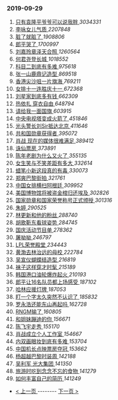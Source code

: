 ### 2019-09-29 
1. [ 只有袁隆平爷爷可以说我胖 ](https://s.weibo.com/weibo?q=%23%E5%8F%AA%E6%9C%89%E8%A2%81%E9%9A%86%E5%B9%B3%E7%88%B7%E7%88%B7%E5%8F%AF%E4%BB%A5%E8%AF%B4%E6%88%91%E8%83%96%23&Refer=top) *3034331*
1. [ 李咏女儿气质 ](https://s.weibo.com/weibo?q=%23%E6%9D%8E%E5%92%8F%E5%A5%B3%E5%84%BF%E6%B0%94%E8%B4%A8%23&Refer=top) *2207848*
1. [ 脏了就脏了 ](https://s.weibo.com/weibo?q=%23%E8%84%8F%E4%BA%86%E5%B0%B1%E8%84%8F%E4%BA%86%23&topic_ad=1&Refer=top) *1908806*
1. [ 郎平哭了 ](https://s.weibo.com/weibo?q=%23%E9%83%8E%E5%B9%B3%E5%93%AD%E4%BA%86%23&Refer=top) *1700997*
1. [ 刘嘉玲章泽天合照 ](https://s.weibo.com/weibo?q=%23%E5%88%98%E5%98%89%E7%8E%B2%E7%AB%A0%E6%B3%BD%E5%A4%A9%E5%90%88%E7%85%A7%23&Refer=top) *1260564*
1. [ 何君尧登长城 ](https://s.weibo.com/weibo?q=%E4%BD%95%E5%90%9B%E5%B0%A7%E7%99%BB%E9%95%BF%E5%9F%8E&Refer=top) *1018552*
1. [ 科目二到底有多难 ](https://s.weibo.com/weibo?q=%23%E7%A7%91%E7%9B%AE%E4%BA%8C%E5%88%B0%E5%BA%95%E6%9C%89%E5%A4%9A%E9%9A%BE%23&Refer=top) *975618*
1. [ 张一山鹿鼎记造型 ](https://s.weibo.com/weibo?q=%23%E5%BC%A0%E4%B8%80%E5%B1%B1%E9%B9%BF%E9%BC%8E%E8%AE%B0%E9%80%A0%E5%9E%8B%23&Refer=top) *869518*
1. [ 香港尖沙咀一片旗海 ](https://s.weibo.com/weibo?q=%23%E9%A6%99%E6%B8%AF%E5%B0%96%E6%B2%99%E5%92%80%E4%B8%80%E7%89%87%E6%97%97%E6%B5%B7%23&Refer=top) *769211*
1. [ 女排十一连胜庆十一 ](https://s.weibo.com/weibo?q=%23%E5%A5%B3%E6%8E%92%E5%8D%81%E4%B8%80%E8%BF%9E%E8%83%9C%E5%BA%86%E5%8D%81%E4%B8%80%23&Refer=top) *672368*
1. [ 刘星家到底多有钱 ](https://s.weibo.com/weibo?q=%23%E5%88%98%E6%98%9F%E5%AE%B6%E5%88%B0%E5%BA%95%E5%A4%9A%E6%9C%89%E9%92%B1%23&Refer=top) *662309*
1. [ 热依扎 穿衣自由 ](https://s.weibo.com/weibo?q=%E7%83%AD%E4%BE%9D%E6%89%8E%20%E7%A9%BF%E8%A1%A3%E8%87%AA%E7%94%B1&Refer=top) *648794*
1. [ 请给我一面国旗 ](https://s.weibo.com/weibo?q=%23%E8%AF%B7%E7%BB%99%E6%88%91%E4%B8%80%E9%9D%A2%E5%9B%BD%E6%97%97%23&Refer=top) *603915*
1. [ 中央电视塔变成火箭了 ](https://s.weibo.com/weibo?q=%23%E4%B8%AD%E5%A4%AE%E7%94%B5%E8%A7%86%E5%A1%94%E5%8F%98%E6%88%90%E7%81%AB%E7%AE%AD%E4%BA%86%23&Refer=top) *451846*
1. [ 光头警长刘Sir抵达北京 ](https://s.weibo.com/weibo?q=%23%E5%85%89%E5%A4%B4%E8%AD%A6%E9%95%BF%E5%88%98Sir%E6%8A%B5%E8%BE%BE%E5%8C%97%E4%BA%AC%23&Refer=top) *411646*
1. [ 共和国勋章获得者 ](https://s.weibo.com/weibo?q=%E5%85%B1%E5%92%8C%E5%9B%BD%E5%8B%8B%E7%AB%A0%E8%8E%B7%E5%BE%97%E8%80%85&Refer=top) *395072*
1. [ 肖战 现在的媒体很难满足 ](https://s.weibo.com/weibo?q=%E8%82%96%E6%88%98%20%E7%8E%B0%E5%9C%A8%E7%9A%84%E5%AA%92%E4%BD%93%E5%BE%88%E9%9A%BE%E6%BB%A1%E8%B6%B3&Refer=top) *389412*
1. [ 诛仙票房 ](https://s.weibo.com/weibo?q=%23%E8%AF%9B%E4%BB%99%E7%A5%A8%E6%88%BF%23&Refer=top) *373891*
1. [ 陈年老剧为什么又火了 ](https://s.weibo.com/weibo?q=%23%E9%99%88%E5%B9%B4%E8%80%81%E5%89%A7%E4%B8%BA%E4%BB%80%E4%B9%88%E5%8F%88%E7%81%AB%E4%BA%86%23&Refer=top) *355135*
1. [ 女生笑与不笑差距有多大 ](https://s.weibo.com/weibo?q=%23%E5%A5%B3%E7%94%9F%E7%AC%91%E4%B8%8E%E4%B8%8D%E7%AC%91%E5%B7%AE%E8%B7%9D%E6%9C%89%E5%A4%9A%E5%A4%A7%23&Refer=top) *332614*
1. [ 蜡笔小新这段真的有毒 ](https://s.weibo.com/weibo?q=%23%E8%9C%A1%E7%AC%94%E5%B0%8F%E6%96%B0%E8%BF%99%E6%AE%B5%E7%9C%9F%E7%9A%84%E6%9C%89%E6%AF%92%23&Refer=top) *330073*
1. [ 郑爽巴黎街拍 ](https://s.weibo.com/weibo?q=%23%E9%83%91%E7%88%BD%E5%B7%B4%E9%BB%8E%E8%A1%97%E6%8B%8D%23&Refer=top) *321761*
1. [ 中国女排横扫阿根廷 ](https://s.weibo.com/weibo?q=%23%E4%B8%AD%E5%9B%BD%E5%A5%B3%E6%8E%92%E6%A8%AA%E6%89%AB%E9%98%BF%E6%A0%B9%E5%BB%B7%23&Refer=top) *309952*
1. [ 美国博物馆将被盗金棺归还埃及 ](https://s.weibo.com/weibo?q=%23%E7%BE%8E%E5%9B%BD%E5%8D%9A%E7%89%A9%E9%A6%86%E5%B0%86%E8%A2%AB%E7%9B%97%E9%87%91%E6%A3%BA%E5%BD%92%E8%BF%98%E5%9F%83%E5%8F%8A%23&Refer=top) *302826*
1. [ 国家勋章和国家荣誉称号正式颁授 ](https://s.weibo.com/weibo?q=%E5%9B%BD%E5%AE%B6%E5%8B%8B%E7%AB%A0%E5%92%8C%E5%9B%BD%E5%AE%B6%E8%8D%A3%E8%AA%89%E7%A7%B0%E5%8F%B7%E6%AD%A3%E5%BC%8F%E9%A2%81%E6%8E%88&Refer=top) *301316*
1. [ 朱婷 ](https://s.weibo.com/weibo?q=%E6%9C%B1%E5%A9%B7&Refer=top) *290525*
1. [ 林更新和他的粉丝 ](https://s.weibo.com/weibo?q=%23%E6%9E%97%E6%9B%B4%E6%96%B0%E5%92%8C%E4%BB%96%E7%9A%84%E7%B2%89%E4%B8%9D%23&Refer=top) *288740*
1. [ 胡歌靳东看球姿势 ](https://s.weibo.com/weibo?q=%23%E8%83%A1%E6%AD%8C%E9%9D%B3%E4%B8%9C%E7%9C%8B%E7%90%83%E5%A7%BF%E5%8A%BF%23&Refer=top) *284745*
1. [ 国庆活动节目单 ](https://s.weibo.com/weibo?q=%23%E5%9B%BD%E5%BA%86%E6%B4%BB%E5%8A%A8%E8%8A%82%E7%9B%AE%E5%8D%95%23&Refer=top) *278362*
1. [ 屠呦呦 ](https://s.weibo.com/weibo?q=%E5%B1%A0%E5%91%A6%E5%91%A6&Refer=top) *246797*
1. [ LPL荣誉殿堂 ](https://s.weibo.com/weibo?q=%23LPL%E8%8D%A3%E8%AA%89%E6%AE%BF%E5%A0%82%23&Refer=top) *234443*
1. [ 黄渤去林治远的母校 ](https://s.weibo.com/weibo?q=%E9%BB%84%E6%B8%A4%E5%8E%BB%E6%9E%97%E6%B2%BB%E8%BF%9C%E7%9A%84%E6%AF%8D%E6%A0%A1&Refer=top) *222784*
1. [ 吴宣仪蝴蝶结造型 ](https://s.weibo.com/weibo?q=%23%E5%90%B4%E5%AE%A3%E4%BB%AA%E8%9D%B4%E8%9D%B6%E7%BB%93%E9%80%A0%E5%9E%8B%23&Refer=top) *216819*
1. [ 袜子这样穿才时髦 ](https://s.weibo.com/weibo?q=%23%E8%A2%9C%E5%AD%90%E8%BF%99%E6%A0%B7%E7%A9%BF%E6%89%8D%E6%97%B6%E9%AB%A6%23&Refer=top) *215189*
1. [ 韩国港口油轮爆炸起火 ](https://s.weibo.com/weibo?q=%23%E9%9F%A9%E5%9B%BD%E6%B8%AF%E5%8F%A3%E6%B2%B9%E8%BD%AE%E7%88%86%E7%82%B8%E8%B5%B7%E7%81%AB%23&Refer=top) *210193*
1. [ 郎平让16名队员都上场感受 ](https://s.weibo.com/weibo?q=%E9%83%8E%E5%B9%B3%E8%AE%A916%E5%90%8D%E9%98%9F%E5%91%98%E9%83%BD%E4%B8%8A%E5%9C%BA%E6%84%9F%E5%8F%97&Refer=top) *187102*
1. [ 哈林应援灯牌 ](https://s.weibo.com/weibo?q=%23%E5%93%88%E6%9E%97%E5%BA%94%E6%8F%B4%E7%81%AF%E7%89%8C%23&Refer=top) *187053*
1. [ 盯一个字太久突然不认识了 ](https://s.weibo.com/weibo?q=%23%E7%9B%AF%E4%B8%80%E4%B8%AA%E5%AD%97%E5%A4%AA%E4%B9%85%E7%AA%81%E7%84%B6%E4%B8%8D%E8%AE%A4%E8%AF%86%E4%BA%86%23&Refer=top) *185832*
1. [ 罗永浩还能东山再起吗 ](https://s.weibo.com/weibo?q=%23%E7%BD%97%E6%B0%B8%E6%B5%A9%E8%BF%98%E8%83%BD%E4%B8%9C%E5%B1%B1%E5%86%8D%E8%B5%B7%E5%90%97%23&Refer=top) *162728*
1. [ RNGM输了 ](https://s.weibo.com/weibo?q=%23RNGM%E8%BE%93%E4%BA%86%23&Refer=top) *160805*
1. [ 和姐妹蹦迪的你 ](https://s.weibo.com/weibo?q=%23%E5%92%8C%E5%A7%90%E5%A6%B9%E8%B9%A6%E8%BF%AA%E7%9A%84%E4%BD%A0%23&Refer=top) *156671*
1. [ 陈飞宇走秀 ](https://s.weibo.com/weibo?q=%23%E9%99%88%E9%A3%9E%E5%AE%87%E8%B5%B0%E7%A7%80%23&Refer=top) *155170*
1. [ 肖战成立个人工作室 ](https://s.weibo.com/weibo?q=%23%E8%82%96%E6%88%98%E6%88%90%E7%AB%8B%E4%B8%AA%E4%BA%BA%E5%B7%A5%E4%BD%9C%E5%AE%A4%23&Refer=top) *154667*
1. [ 内双画眼妆到底有多难 ](https://s.weibo.com/weibo?q=%23%E5%86%85%E5%8F%8C%E7%94%BB%E7%9C%BC%E5%A6%86%E5%88%B0%E5%BA%95%E6%9C%89%E5%A4%9A%E9%9A%BE%23&Refer=top) *153704*
1. [ 中国机长点映票房夺冠 ](https://s.weibo.com/weibo?q=%23%E4%B8%AD%E5%9B%BD%E6%9C%BA%E9%95%BF%E7%82%B9%E6%98%A0%E7%A5%A8%E6%88%BF%E5%A4%BA%E5%86%A0%23&Refer=top) *153662*
1. [ 杨超越巴黎时装周 ](https://s.weibo.com/weibo?q=%23%E6%9D%A8%E8%B6%85%E8%B6%8A%E5%B7%B4%E9%BB%8E%E6%97%B6%E8%A3%85%E5%91%A8%23&Refer=top) *142188*
1. [ 吴利军 光大集团 ](https://s.weibo.com/weibo?q=%E5%90%B4%E5%88%A9%E5%86%9B%20%E5%85%89%E5%A4%A7%E9%9B%86%E5%9B%A2&Refer=top) *141350*
1. [ 旅游时吃到念念不忘的食物 ](https://s.weibo.com/weibo?q=%23%E6%97%85%E6%B8%B8%E6%97%B6%E5%90%83%E5%88%B0%E5%BF%B5%E5%BF%B5%E4%B8%8D%E5%BF%98%E7%9A%84%E9%A3%9F%E7%89%A9%23&Refer=top) *141279*
1. [ 如何丰富自己的简历 ](https://s.weibo.com/weibo?q=%23%E5%A6%82%E4%BD%95%E4%B8%B0%E5%AF%8C%E8%87%AA%E5%B7%B1%E7%9A%84%E7%AE%80%E5%8E%86%23&Refer=top) *141249* 

- [ < 上一页 ](https://github.com/able8/weibo-hot-record/blob/master/2019-09-28.md) -------- [ 下一页 > ](https://github.com/able8/weibo-hot-record/blob/master/2019-09-30.md)